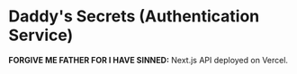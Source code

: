 # Daddy's Secrets (Authentication Service)

**FORGIVE ME FATHER FOR I HAVE SINNED:**
Next.js API deployed on Vercel.
